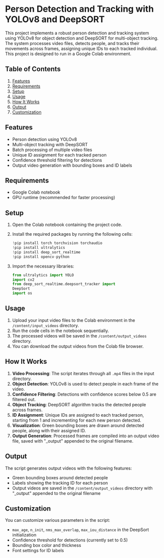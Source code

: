 
# Person Detection and Tracking with YOLOv8 and DeepSORT

This project implements a robust person detection and tracking system using YOLOv8 for object detection and DeepSORT for multi-object tracking. The system processes video files, detects people, and tracks their movements across frames, assigning unique IDs to each tracked individual. This project is designed to run in a Google Colab environment.



## Table of Contents

1. [Features](#features)
2. [Requirements](#requirements)
3. [Setup](#setup)
4. [Usage](#usage)
5. [How It Works](#how-it-works)
6. [Output](#output)
7. [Customization](#customization)

## Features

- Person detection using YOLOv8
- Multi-object tracking with DeepSORT
- Batch processing of multiple video files
- Unique ID assignment for each tracked person
- Confidence threshold filtering for detections
- Output video generation with bounding boxes and ID labels

## Requirements

- Google Colab notebook
- GPU runtime (recommended for faster processing)

## Setup

1. Open the Colab notebook containing the project code.

2. Install the required packages by running the following cells:

   ```python
   !pip install torch torchvision torchaudio
   !pip install ultralytics
   !pip install deep_sort_realtime
   !pip install opencv-python
   ```
3. Import the necessary libraries:

   ```python
   from ultralytics import YOLO
   import cv2
   from deep_sort_realtime.deepsort_tracker import 
   DeepSort
   import os
   ```




## Usage

1. Upload your input video files to the Colab environment in the `/content/input_videos` directory.
2. Run the code cells in the notebook sequentially.
3. The processed videos will be saved in the `/content/output_videos` directory.
4. You can download the output videos from the Colab file browser.


## How It Works

1. **Video Processing**: The script iterates through all `.mp4` files in the input directory.
2. **Object Detection**: YOLOv8 is used to detect people in each frame of the video.
3. **Confidence Filtering**: Detections with confidence scores below 0.5 are filtered out.
4. **Object Tracking**: DeepSORT algorithm tracks the detected people across frames.
5. **ID Assignment**: Unique IDs are assigned to each tracked person, starting from 1 and incrementing for each new person detected.
6. **Visualization**: Green bounding boxes are drawn around detected people, along with their assigned ID.
7. **Output Generation**: Processed frames are compiled into an output video file, saved with "_output" appended to the original filename.


## Output

The script generates output videos with the following features:

- Green bounding boxes around detected people
- Labels showing the tracking ID for each person
- Output videos are saved in the `/content/output_videos` directory with "_output" appended to the original filename


## Customization

You can customize various parameters in the script:

- `max_age`, `n_init`, `nms_max_overlap`, `max_iou_distance` in the DeepSort initialization
- Confidence threshold for detections (currently set to 0.5)
- Bounding box color and thickness
- Font settings for ID labels
